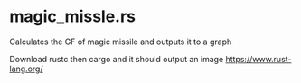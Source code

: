 # magic_missle.rs
Calculates the GF of magic missile and outputs it to a graph


Download rustc then cargo and it should output an image
https://www.rust-lang.org/
